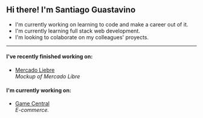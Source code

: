 <h2>Hi there! I'm Santiago Guastavino</h2>

- I'm currently working on learning to code and make a career out of it.  
- I'm currently learning full stack web development.  
- I'm looking to colaborate on my colleagues' proyects.  

---

<h4>I've recently finished working on:</h4>  

- [Mercado Liebre](https://github.com/santiagoGuastavino/mercadoLiebre)  
*Mockup of Mercado Libre* 

<h4>I'm currently working on:</h4>

- [Game Central](https://github.com/matiasncocco/grupo_6_GameCentral)  
*E-commerce.*  